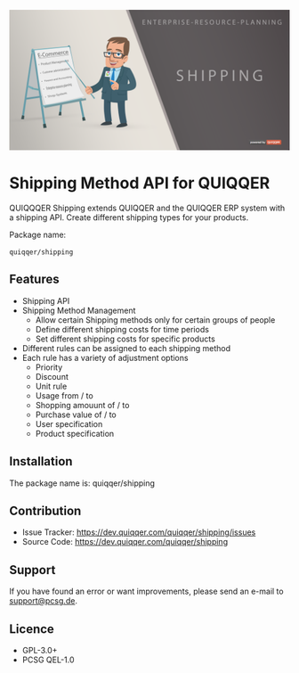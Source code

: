 ![QUIQQER Shipping](bin/images/Readme.png)

Shipping Method API for QUIQQER
======

QUIQQQER Shipping extends QUIQQER and the QUIQQER ERP system with a shipping API.
Create different shipping types for your products. 

Package name:

    quiqqer/shipping

Features
--------

- Shipping API
- Shipping Method Management
    - Allow certain Shipping methods only for certain groups of people
    - Define different shipping costs for time periods
    - Set different shipping costs for specific products
- Different rules can be assigned to each shipping method
- Each rule has a variety of adjustment options
    - Priority
    - Discount
    - Unit rule
    - Usage from / to
    - Shopping amouunt of / to
    - Purchase value of / to
    - User specification
    - Product specification

Installation
------------

The package name is: quiqqer/shipping

Contribution
----------

- Issue Tracker: https://dev.quiqqer.com/quiqqer/shipping/issues
- Source Code: https://dev.quiqqer.com/quiqqer/shipping

Support
-------

If you have found an error or want improvements, please send an e-mail to support@pcsg.de.

Licence
-------

- GPL-3.0+
- PCSG QEL-1.0
